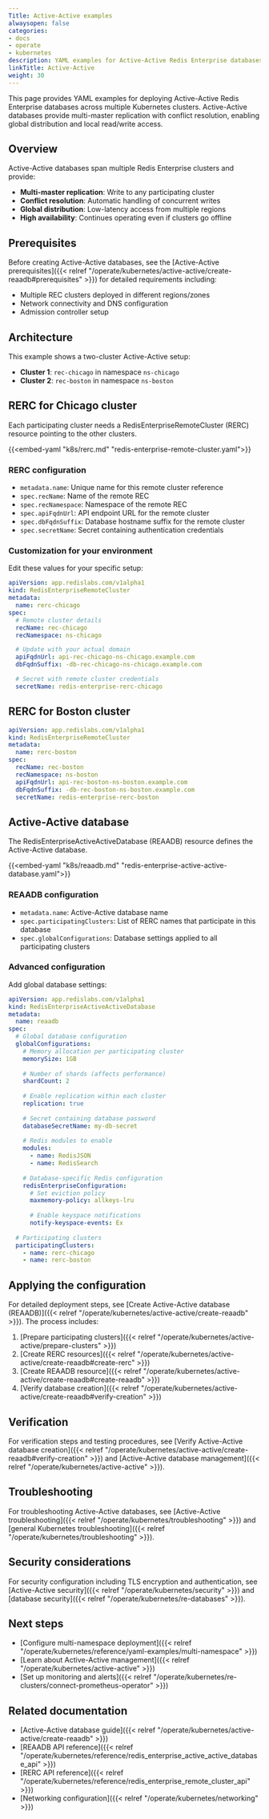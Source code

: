 ```yaml
---
Title: Active-Active examples
alwaysopen: false
categories:
- docs
- operate
- kubernetes
description: YAML examples for Active-Active Redis Enterprise databases across multiple Kubernetes clusters.
linkTitle: Active-Active
weight: 30
---
```


This page provides YAML examples for deploying Active-Active Redis Enterprise databases across multiple Kubernetes clusters. Active-Active databases provide multi-master replication with conflict resolution, enabling global distribution and local read/write access.

## Overview

Active-Active databases span multiple Redis Enterprise clusters and provide:
- **Multi-master replication**: Write to any participating cluster
- **Conflict resolution**: Automatic handling of concurrent writes
- **Global distribution**: Low-latency access from multiple regions
- **High availability**: Continues operating even if clusters go offline

## Prerequisites

Before creating Active-Active databases, see the [Active-Active prerequisites]({{< relref "/operate/kubernetes/active-active/create-reaadb#prerequisites" >}}) for detailed requirements including:

- Multiple REC clusters deployed in different regions/zones
- Network connectivity and DNS configuration
- Admission controller setup

## Architecture

This example shows a two-cluster Active-Active setup:
- **Cluster 1**: `rec-chicago` in namespace `ns-chicago`
- **Cluster 2**: `rec-boston` in namespace `ns-boston`

## RERC for Chicago cluster

Each participating cluster needs a RedisEnterpriseRemoteCluster (RERC) resource pointing to the other clusters.

{{<embed-yaml "k8s/rerc.md" "redis-enterprise-remote-cluster.yaml">}}

### RERC configuration

- `metadata.name`: Unique name for this remote cluster reference
- `spec.recName`: Name of the remote REC
- `spec.recNamespace`: Namespace of the remote REC
- `spec.apiFqdnUrl`: API endpoint URL for the remote cluster
- `spec.dbFqdnSuffix`: Database hostname suffix for the remote cluster
- `spec.secretName`: Secret containing authentication credentials

### Customization for your environment

Edit these values for your specific setup:

```yaml
apiVersion: app.redislabs.com/v1alpha1
kind: RedisEnterpriseRemoteCluster
metadata:
  name: rerc-chicago
spec:
  # Remote cluster details
  recName: rec-chicago
  recNamespace: ns-chicago

  # Update with your actual domain
  apiFqdnUrl: api-rec-chicago-ns-chicago.example.com
  dbFqdnSuffix: -db-rec-chicago-ns-chicago.example.com

  # Secret with remote cluster credentials
  secretName: redis-enterprise-rerc-chicago
```

## RERC for Boston cluster

```yaml
apiVersion: app.redislabs.com/v1alpha1
kind: RedisEnterpriseRemoteCluster
metadata:
  name: rerc-boston
spec:
  recName: rec-boston
  recNamespace: ns-boston
  apiFqdnUrl: api-rec-boston-ns-boston.example.com
  dbFqdnSuffix: -db-rec-boston-ns-boston.example.com
  secretName: redis-enterprise-rerc-boston
```

## Active-Active database

The RedisEnterpriseActiveActiveDatabase (REAADB) resource defines the Active-Active database.

{{<embed-yaml "k8s/reaadb.md" "redis-enterprise-active-active-database.yaml">}}

### REAADB configuration

- `metadata.name`: Active-Active database name
- `spec.participatingClusters`: List of RERC names that participate in this database
- `spec.globalConfigurations`: Database settings applied to all participating clusters

### Advanced configuration

Add global database settings:

```yaml
apiVersion: app.redislabs.com/v1alpha1
kind: RedisEnterpriseActiveActiveDatabase
metadata:
  name: reaadb
spec:
  # Global database configuration
  globalConfigurations:
    # Memory allocation per participating cluster
    memorySize: 1GB
    
    # Number of shards (affects performance)
    shardCount: 2
    
    # Enable replication within each cluster
    replication: true
    
    # Secret containing database password
    databaseSecretName: my-db-secret
    
    # Redis modules to enable
    modules:
      - name: RedisJSON
      - name: RedisSearch
    
    # Database-specific Redis configuration
    redisEnterpriseConfiguration:
      # Set eviction policy
      maxmemory-policy: allkeys-lru
      
      # Enable keyspace notifications
      notify-keyspace-events: Ex
  
  # Participating clusters
  participatingClusters:
    - name: rerc-chicago
    - name: rerc-boston
```

## Applying the configuration

For detailed deployment steps, see [Create Active-Active database (REAADB)]({{< relref "/operate/kubernetes/active-active/create-reaadb" >}}). The process includes:

1. [Prepare participating clusters]({{< relref "/operate/kubernetes/active-active/prepare-clusters" >}})
2. [Create RERC resources]({{< relref "/operate/kubernetes/active-active/create-reaadb#create-rerc" >}})
3. [Create REAADB resource]({{< relref "/operate/kubernetes/active-active/create-reaadb#create-reaadb" >}})
4. [Verify database creation]({{< relref "/operate/kubernetes/active-active/create-reaadb#verify-creation" >}})

## Verification

For verification steps and testing procedures, see [Verify Active-Active database creation]({{< relref "/operate/kubernetes/active-active/create-reaadb#verify-creation" >}}) and [Active-Active database management]({{< relref "/operate/kubernetes/active-active" >}}).

## Troubleshooting

For troubleshooting Active-Active databases, see [Active-Active troubleshooting]({{< relref "/operate/kubernetes/troubleshooting" >}}) and [general Kubernetes troubleshooting]({{< relref "/operate/kubernetes/troubleshooting" >}}).

## Security considerations

For security configuration including TLS encryption and authentication, see [Active-Active security]({{< relref "/operate/kubernetes/security" >}}) and [database security]({{< relref "/operate/kubernetes/re-databases" >}}).

## Next steps

- [Configure multi-namespace deployment]({{< relref "/operate/kubernetes/reference/yaml-examples/multi-namespace" >}})
- [Learn about Active-Active management]({{< relref "/operate/kubernetes/active-active" >}})
- [Set up monitoring and alerts]({{< relref "/operate/kubernetes/re-clusters/connect-prometheus-operator" >}})

## Related documentation

- [Active-Active database guide]({{< relref "/operate/kubernetes/active-active/create-reaadb" >}})
- [REAADB API reference]({{< relref "/operate/kubernetes/reference/redis_enterprise_active_active_database_api" >}})
- [RERC API reference]({{< relref "/operate/kubernetes/reference/redis_enterprise_remote_cluster_api" >}})
- [Networking configuration]({{< relref "/operate/kubernetes/networking" >}})
